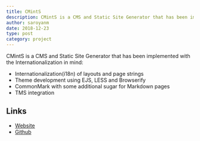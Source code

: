 ```yaml
---
title: CMintS
description: CMintS is a CMS and Static Site Generator that has been implemented with the Internationalization in mind. 
author: saroyanm
date: 2018-12-23
type: post
category: project
---
```


CMintS is a CMS and Static Site Generator that has been implemented with the Internationalization in mind:

- Internationalization(i18n) of layouts and page strings
- Theme development using EJS, LESS and Browserify
- CommonMark with some additional sugar for Markdown pages
- TMS integration

## Links

- [Website](https://cmints.io/)
- [Github](https://github.com/Manvel/cmints)
